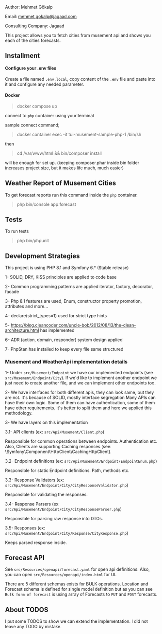 Author: Mehmet Gökalp

Email: mehmet.gokalp@jagaad.com

Consulting Company: Jagaad

This project allows you to fetch cities from musement api and shows you each of the cities forecasts.

## Installment

#### Configure your .env files

Create a file named `.env.local`, copy content of the `.env` file and paste into it and configure any needed parameter.

#### Docker

> docker compose up

connect to `php` container using your terminal

sample connect command;

> docker container exec -it tui-musement-sample-php-1 /bin/sh

then

> cd /var/www/html && bin/composer install

will be enough for set up. (keeping composer.phar inside bin folder increases project size, but it makes life much, much easier)

## Weather Report of Musement Cities

To get forecast reports run this command inside the `php` container.

> php bin/console app:forecast

## Tests

To run tests

> php bin/phpunit

## Development Strategies

This project is using PHP 8.1 and Symfony 6.* (Stable release)

1- SOLID, DRY, KISS principles are applied to code base

2- Common programming patterns are applied iterator, factory, decorator, facade

3- Php 8.1 features are used, Enum, constructor property promotion, attributes and more...

4- declare(strict_types=1) used for strict type hints

5- https://blog.cleancoder.com/uncle-bob/2012/08/13/the-clean-architecture.html has implemented

6- ADR (action, domain, responder) system design applied

7- PhpStan has installed to keep every file same structured

### Musement and WeatherApi implementation details
1- Under `src/Musement/Endpoint` we have our implemented endpoints (see `src/Musement/Endpoint/City`).
If we'd like to implement another endpoint we just need to create another file, and we can implement other
endpoints too.

2- We have interfaces for both different apis, they can look same, but they are not. It's because of SOLID, mostly interface segregation
Many APIs can have their own logic. Some of them can have authentication, some of them have other requirements.
It's better to split them and here we applied this methodology.

3- We have layers on this implementation

3.1- API clients (ex: `src/Api/Musement/Client.php`)

Responsible for common operations between endpoints. Authentication etc. Also, Clients are supporting Caching responses (see: \Symfony\Component\HttpClient\CachingHttpClient).

3.2- Endpoint definitions (ex: `src/Api/Musement/Endpoint/EndpointEnum.php`)

Responsible for static Endpoint definitions. Path, methods etc.

3.3- Response Validators (ex: `src/Api/Musement/Endpoint/City/CityResponseValidator.php`)

Responsible for validating the responses.

3.4- Response Parsers (ex: `src/Api/Musement/Endpoint/City/CityResponseParser.php`)

Responsible for parsing raw response into DTOs.

3.5- Responses (ex: `src/Api/Musement/Endpoint/City/Response/CityResponse.php`)

Keeps parsed response inside.

## Forecast API

See `src/Resources/openapi/forecast.yaml` for open api definitions. Also, you can open `src/Resources/openapi/index.html`
for UI.

There are 5 different schemas exists for BULK operations. Location and Forecast schema is defined for single model
definition but as you can see `Bulk form of forecast` is using array of Forecasts to `PUT` and `POST` forecasts.

## About TODOS
I put some TODOS to show we can extend the implementation. I did not leave any TODO by mistake.